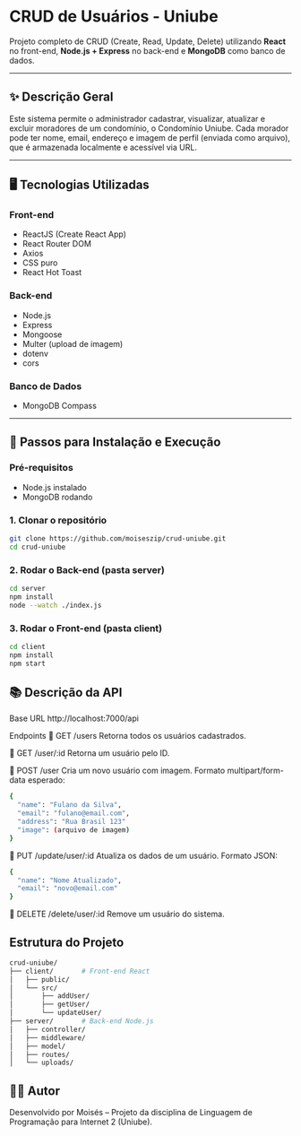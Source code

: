 # CRUD de Usuários - Uniube

Projeto completo de CRUD (Create, Read, Update, Delete) utilizando **React** no front-end, **Node.js + Express** no back-end e **MongoDB** como banco de dados.

---

## ✨ Descrição Geral

Este sistema permite o administrador cadastrar, visualizar, atualizar e excluir moradores de um condomínio, o Condomínio Uniube. Cada morador pode ter nome, email, endereço e imagem de perfil (enviada como arquivo), que é armazenada localmente e acessível via URL.

---

## 🖥️ Tecnologias Utilizadas

### Front-end
- ReactJS (Create React App)
- React Router DOM
- Axios
- CSS puro
- React Hot Toast

### Back-end
- Node.js
- Express
- Mongoose
- Multer (upload de imagem)
- dotenv
- cors

### Banco de Dados
- MongoDB Compass

---

## 🚀 Passos para Instalação e Execução

### Pré-requisitos
- Node.js instalado
- MongoDB rodando

### 1. Clonar o repositório
```bash
git clone https://github.com/moiseszip/crud-uniube.git
cd crud-uniube
```

### 2. Rodar o Back-end (pasta server)
```bash
cd server
npm install
node --watch ./index.js
```

### 3. Rodar o Front-end (pasta client)
```bash
cd client
npm install
npm start
```

## 📚 Descrição da API
Base URL
http://localhost:7000/api

Endpoints
🔹 GET /users
Retorna todos os usuários cadastrados.

🔹 GET /user/:id
Retorna um usuário pelo ID.

🔹 POST /user
Cria um novo usuário com imagem.
Formato multipart/form-data esperado:
```bash
{
  "name": "Fulano da Silva",
  "email": "fulano@email.com",
  "address": "Rua Brasil 123"
  "image": (arquivo de imagem)
}
```

🔹 PUT /update/user/:id
Atualiza os dados de um usuário.
Formato JSON:
```bash
{
  "name": "Nome Atualizado",
  "email": "novo@email.com"
}
```

🔹 DELETE /delete/user/:id
Remove um usuário do sistema.

## Estrutura do Projeto
```bash
crud-uniube/
├── client/       # Front-end React
│   ├── public/
│   └── src/
│       ├── addUser/
│       ├── getUser/
│       └── updateUser/
├── server/       # Back-end Node.js
│   ├── controller/
│   ├── middleware/
│   ├── model/
│   ├── routes/
│   └── uploads/
```

## 👨‍💻 Autor
Desenvolvido por Moisés – Projeto da disciplina de Linguagem de Programação para Internet 2 (Uniube).